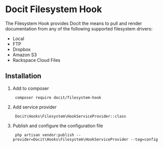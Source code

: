 Docit Filesystem Hook
=====================
The Filesystem Hook provides Docit the means to pull and render documentation from any of the following supported filesystem drivers:

- Local
- FTP
- Dropbox
- Amazon S3
- Rackspace Cloud Files

Installation
------------
1. Add to composer

		composer require docit/filesystem-hook

2. Add service provider

		Docit\Hooks\Filesystem\HookServiceProvider::class

3. Publish and configure the configuration file

		php artisan vendor:publish --provider=Docit\Hooks\Filesystem\HookServiceProvider --tag=config


